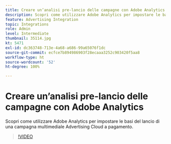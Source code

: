 ```yaml
---
title: Creare un’analisi pre-lancio delle campagne con Adobe Analytics
description: Scopri come utilizzare Adobe Analytics per impostare le basi del lancio di una campagna multimediale Advertising Cloud a pagamento.
feature: Advertising Integration
topic: Integrations
role: Admin
level: Intermediate
thumbnail: 35114.jpg
kt: 5471
exl-id: dc363748-713e-4a68-a686-99a65076f1dc
source-git-commit: ecfce7b894986903f28ecaaa3252c903420f5aa8
workflow-type: ht
source-wordcount: '52'
ht-degree: 100%

---
```


# Creare un’analisi pre-lancio delle campagne con Adobe Analytics

Scopri come utilizzare Adobe Analytics per impostare le basi del lancio di una campagna multimediale Advertising Cloud a pagamento.

>[!VIDEO](https://video.tv.adobe.com/v/35114/?quality=12&learn=on)
